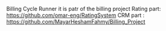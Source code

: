 Billing Cycle Runner
it is patr of the billing project
Rating part: https://github.com/omar-eng/RatingSystem
CRM part : https://github.com/MayarHeshamFahmy/Billing_Project

